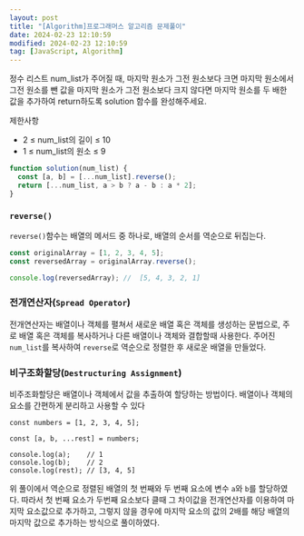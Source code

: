 ```yaml
---
layout: post
title: "[Algorithm]프로그래머스 알고리즘 문제풀이"
date: 2024-02-23 12:10:59
modified: 2024-02-23 12:10:59
tag: [JavaScript, Algorithm]
---
```


정수 리스트 num_list가 주어질 때, 마지막 원소가 그전 원소보다 크면 마지막 원소에서 그전 원소를 뺀 값을 마지막 원소가 그전 원소보다 크지 않다면 마지막 원소를 두 배한 값을 추가하여 return하도록 solution 함수를 완성해주세요.

제한사항

- 2 ≤ num_list의 길이 ≤ 10
- 1 ≤ num_list의 원소 ≤ 9

```javascript
function solution(num_list) {
  const [a, b] = [...num_list].reverse();
  return [...num_list, a > b ? a - b : a * 2];
}
```

### `reverse()`

`reverse()`함수는 배열의 메서드 중 하나로, 배열의 순서를 역순으로 뒤집는다.

```javascript
const originalArray = [1, 2, 3, 4, 5];
const reversedArray = originalArray.reverse();

console.log(reversedArray); //  [5, 4, 3, 2, 1]
```

### 전개연산자(`Spread Operator`)

전개연산자는 배열이나 객체를 펼쳐서 새로운 배열 혹은 객체를 생성하는 문법으로, 주로 배열 혹은 객체를 복사하거나 다른 배열이나 객체와 결합할때 사용한다. 주어진 `num_list`를 복사하여 `reverse`로 역순으로 정렬한 후 새로운 배열을 만들었다.

### 비구조화할당(`Destructuring Assignment`)

비주조화할당은 배열이나 객체에서 값을 추출하여 할당하는 방법이다. 배열이나 객체의 요소를 간편하게 분리하고 사용할 수 있다

```javasciprt
const numbers = [1, 2, 3, 4, 5];

const [a, b, ...rest] = numbers;

console.log(a);    // 1
console.log(b);    // 2
console.log(rest); // [3, 4, 5]
```

위 풀이에서 역순으로 정렬된 배열의 첫 번째와 두 번째 요소에 변수 `a`와 `b`를 할당하였다. 따라서 첫 번째 요소가 두번째 요소보다 클때 그 차이값을 전개연산자를 이용하여 마지막 요소값으로 추가하고, 그렇지 않을 경우에 마지막 요소의 값의 2배를 해당 배열의 마지막 값으로 추가하는 방식으로 풀이하였다.
